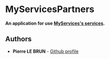 # MyServicesPartners

**An application for use [MyServices's services](https://github.com/PierreLeBrun22/MyServices).**  

## Authors

* **Pierre LE BRUN** - [Github profile](https://github.com/PierreLeBrun22)
